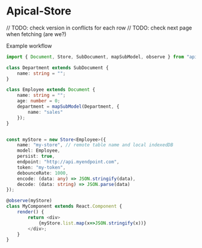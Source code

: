 # Apical-Store

// TODO: check version in conflicts for each row
// TODO: check next page when fetching (are we?)

Example workflow
```typescript
import { Document, Store, SubDocument, mapSubModel, observe } from "apical-store";

class Department extends SubDocument {
    name: string = "";
}

class Employee extends Document {
    name: string = "";
    age: number = 0;
    department = mapSubModel(Department, {
        name: "sales"
    });
}


const myStore = new Store<Employee>({
    name: "my-store", // remote table name and local indexedDB
    model: Employee,
    persist: true,
    endpoint: "http://api.myendpoint.com",
    token: "my-token",
    debounceRate: 1000,
    encode: (data: any) => JSON.stringify(data),
    decode: (data: string) => JSON.parse(data)
});

@observe(myStore)
class MyComponent extends React.Component {
    render() {
        return <div>
            {myStore.list.map(x=>JSON.stringify(x))}
        </div>;
    }
}
```
